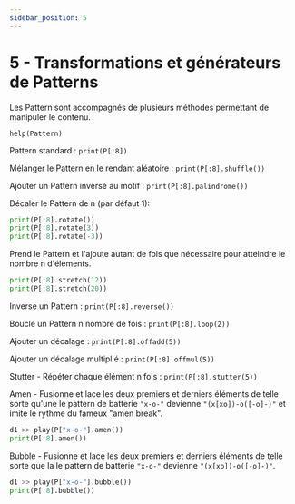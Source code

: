 ```yaml
---
sidebar_position: 5
---
```


# 5 - Transformations et générateurs de Patterns














Les Pattern sont accompagnés de plusieurs méthodes permettant de manipuler le contenu.

`help(Pattern)`

Pattern standard : `print(P[:8])`

Mélanger le Pattern en le rendant aléatoire : `print(P[:8].shuffle())`

Ajouter un Pattern inversé au motif : `print(P[:8].palindrome())`

Décaler le Pattern de n (par défaut 1):

```python
print(P[:8].rotate())
print(P[:8].rotate(3))
print(P[:8].rotate(-3))
```

Prend le Pattern et l'ajoute autant de fois que nécessaire pour atteindre le nombre n d'éléments.

```python
print(P[:8].stretch(12))
print(P[:8].stretch(20))
```

Inverse un Pattern : `print(P[:8].reverse())`

Boucle un Pattern n nombre de fois : `print(P[:8].loop(2))`

Ajouter un décalage : `print(P[:8].offadd(5))`

Ajouter un décalage multiplié : `print(P[:8].offmul(5))`

Stutter - Répéter chaque élément n fois : `print(P[:8].stutter(5))`

Amen - Fusionne et lace les deux premiers et derniers éléments de telle sorte qu'une
le pattern de batterie `"x-o-"` devienne `"(x[xo])-o([-o]-)"` et imite le rythme du fameux "amen break".

```python
d1 >> play(P["x-o-"].amen())
print(P[:8].amen())
```

Bubble - Fusionne et lace les deux premiers et derniers éléments de telle sorte que la
le pattern de batterie `"x-o-"` devienne `"(x[xo])-o([-o]-)"`.

```python
d1 >> play(P["x-o-"].bubble())
print(P[:8].bubble())
```